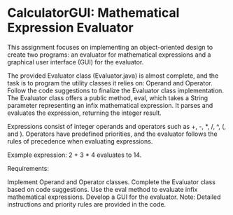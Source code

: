 # CalculatorGUI: Mathematical Expression Evaluator

This assignment focuses on implementing an object-oriented design to create two programs: an evaluator for mathematical expressions and a graphical user interface (GUI) for the evaluator.

The provided Evaluator class (Evaluator.java) is almost complete, and the task is to program the utility classes it relies on: Operand and Operator. Follow the code suggestions to finalize the Evaluator class implementation. The Evaluator class offers a public method, eval, which takes a String parameter representing an infix mathematical expression. It parses and evaluates the expression, returning the integer result.

Expressions consist of integer operands and operators such as +, -, *, /, ^, (, and ). Operators have predefined priorities, and the evaluator follows the rules of precedence when evaluating expressions.

Example expression: 2 + 3 * 4 evaluates to 14.

Requirements:

Implement Operand and Operator classes.
Complete the Evaluator class based on code suggestions.
Use the eval method to evaluate infix mathematical expressions.
Develop a GUI for the evaluator.
Note: Detailed instructions and priority rules are provided in the code.
